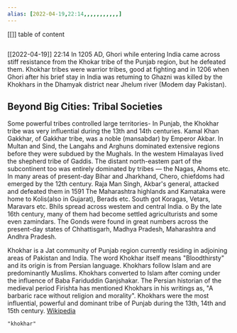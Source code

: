 ```yaml
---
alias: [2022-04-19,22:14,,,,,,,,,,,]
---
```

[[]]
table of content
```toc
```

[[2022-04-19]] 22:14
In 1205 AD, Ghori while entering India came across stiff resistance from the Khokar tribe of the Punjab region, but he defeated them.
Khokhar tribes were warrior tribes, good at fighting and in 1206 when Ghori after his brief stay in India was retuming to Ghazni was killed by the Khokhars in the Dhamyak district near Jhelum river (Modem day Pakistan).

## Beyond Big Cities: Tribal Societies
Some powerful tribes controlled large territories- In Punjab, the Khokhar tribe was very influential during the 13th and 14th centuries.
Kamal Khan Gakkhar, of Gakkhar tribe, was a noble (mansabdar) by Emperor Akbar.
In Multan and Sind, the Langahs and Arghuns dominated extensive regions before they were subdued by the Mughals.
In the westem Himalayas lived the shepherd tribe of Gaddis.
The distant north-eastem part of the subcontinent too was entirely dominated by tribes — the Nagas, Ahoms etc.
In many areas of present-day Bihar and Jharkhand, Chero, chiefdoms had emerged by the 12th century.
Raja Man Singh, Akbar's general, attacked and defeated them in 1591
The Maharashtra highlands and Kamataka were home to Kolis(also in Gujarat), Berads etc.
South got Koragas, Vetars, Maravars etc.
Bhils spread across westem and central India.
o By the late 16th century, many of them had become settled agriculturists and some even zamindars.
The Gonds were found in great numbers across the present-day states of Chhattisgarh, Madhya Pradesh, Maharashtra and Andhra Pradesh.

Khokhar is a Jat community of Punjab region currently residing in adjoining areas of Pakistan and India. The word Khokhar itself means "Bloodthirsty" and its origin is from Persian language. Khokhars follow Islam and are predominantly Muslims. Khokhars converted to Islam after coming under the influence of Baba Fariduddin Ganjshakar. The Persian historian of the medieval period Firishta has mentioned Khokhars in his writings as, "A barbaric race without religion and morality". Khokhars were the most influential, powerful and dominant tribe of Punjab during the 13th, 14th and 15th century.
[Wikipedia](https://en.wikipedia.org/wiki/Khokhar)
```query
"khokhar"
```